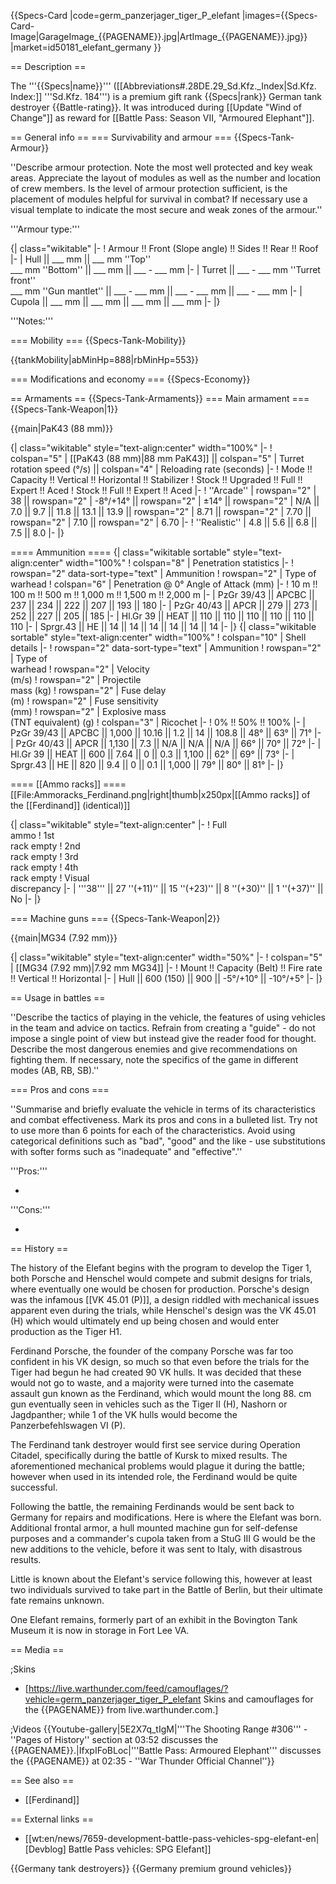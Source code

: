 {{Specs-Card
|code=germ_panzerjager_tiger_P_elefant
|images={{Specs-Card-Image|GarageImage_{{PAGENAME}}.jpg|ArtImage_{{PAGENAME}}.jpg}}
|market=id50181_elefant_germany
}}

== Description ==
<!-- ''In the description, the first part should be about the history of the creation and combat usage of the vehicle, as well as its key features. In the second part, tell the reader about the ground vehicle in the game. Insert a screenshot of the vehicle, so that if the novice player does not remember the vehicle by name, he will immediately understand what kind of vehicle the article is talking about.'' -->
The '''{{Specs|name}}''' ([[Abbreviations#.28DE.29_Sd.Kfz._Index|Sd.Kfz. Index:]] '''Sd.Kfz. 184''') is a premium gift rank {{Specs|rank}} German tank destroyer {{Battle-rating}}. It was introduced during [[Update "Wind of Change"]] as reward for [[Battle Pass: Season VII, "Armoured Elephant"]].

== General info ==
=== Survivability and armour ===
{{Specs-Tank-Armour}}
<!-- ''Describe armour protection. Note the most well protected and key weak areas. Appreciate the layout of modules as well as the number and location of crew members. Is the level of armour protection sufficient, is the placement of modules helpful for survival in combat? If necessary use a visual template to indicate the most secure and weak zones of the armour.'' -->
''Describe armour protection. Note the most well protected and key weak areas. Appreciate the layout of modules as well as the number and location of crew members. Is the level of armour protection sufficient, is the placement of modules helpful for survival in combat? If necessary use a visual template to indicate the most secure and weak zones of the armour.''

'''Armour type:''' <!-- The types of armour present on the vehicle and their general locations -->
<!-- Example: * Rolled homogeneous armour (Front, Side, Rear, Hull roof)
* Cast homogeneous armour (Turret, Transmission area) -->

{| class="wikitable"
|-
! Armour !! Front (Slope angle) !! Sides !! Rear !! Roof
|-
| Hull || ___ mm || ___ mm ''Top'' <br> ___ mm ''Bottom'' || ___ mm || ___ - ___ mm
|-
| Turret || ___ - ___ mm ''Turret front'' <br> ___ mm ''Gun mantlet'' || ___ - ___ mm || ___ - ___ mm || ___ - ___ mm
|-
| Cupola || ___ mm || ___ mm || ___ mm || ___ mm
|-
|}

'''Notes:''' <!-- Any additional notes which the user needs to be aware of -->
<!-- Example: * Suspension wheels are 20 mm thick, tracks are 30 mm thick, and torsion bars are 60 mm thick. -->

=== Mobility ===
{{Specs-Tank-Mobility}}
<!-- ''Write about the mobility of the ground vehicle. Estimate the specific power and manoeuvrability, as well as the maximum speed forwards and backwards.'' -->

{{tankMobility|abMinHp=888|rbMinHp=553}}

=== Modifications and economy ===
{{Specs-Economy}}

== Armaments ==
{{Specs-Tank-Armaments}}
=== Main armament ===
{{Specs-Tank-Weapon|1}}
<!-- ''Give the reader information about the characteristics of the main gun. Assess its effectiveness in a battle based on the reloading speed, ballistics and the power of shells. Do not forget about the flexibility of the fire, that is how quickly the cannon can be aimed at the target, open fire on it and aim at another enemy. Add a link to the main article on the gun: <code><nowiki>{{main|Name of the weapon}}</nowiki></code>. Describe in general terms the ammunition available for the main gun. Give advice on how to use them and how to fill the ammunition storage.'' -->
{{main|PaK43 (88 mm)}}

{| class="wikitable" style="text-align:center" width="100%"
|-
! colspan="5" | [[PaK43 (88 mm)|88 mm PaK43]] || colspan="5" | Turret rotation speed (°/s) || colspan="4" | Reloading rate (seconds)
|-
! Mode !! Capacity !! Vertical !! Horizontal !! Stabilizer
! Stock !! Upgraded !! Full !! Expert !! Aced
! Stock !! Full !! Expert !! Aced
|-
! ''Arcade''
| rowspan="2" | 38 || rowspan="2" | -8°/+14° || rowspan="2" | ±14° || rowspan="2" | N/A || 7.0 || 9.7 || 11.8 || 13.1 || 13.9 || rowspan="2" | 8.71 || rowspan="2" | 7.70 || rowspan="2" | 7.10 || rowspan="2" | 6.70
|-
! ''Realistic''
| 4.8 || 5.6 || 6.8 || 7.5 || 8.0
|-
|}

==== Ammunition ====
{| class="wikitable sortable" style="text-align:center" width="100%"
! colspan="8" | Penetration statistics
|-
! rowspan="2" data-sort-type="text" | Ammunition
! rowspan="2" | Type of<br>warhead
! colspan="6" | Penetration @ 0° Angle of Attack (mm)
|-
! 10 m !! 100 m !! 500 m !! 1,000 m !! 1,500 m !! 2,000 m
|-
| PzGr 39/43 || APCBC || 237 || 234 || 222 || 207 || 193 || 180
|-
| PzGr 40/43 || APCR || 279 || 273 || 252 || 227 || 205 || 185
|-
| Hl.Gr 39 || HEAT || 110 || 110 || 110 || 110 || 110 || 110
|-
| Sprgr.43 || HE || 14 || 14 || 14 || 14 || 14 || 14
|-
|}
{| class="wikitable sortable" style="text-align:center" width="100%"
! colspan="10" | Shell details
|-
! rowspan="2" data-sort-type="text" | Ammunition
! rowspan="2" | Type of<br>warhead
! rowspan="2" | Velocity<br>(m/s)
! rowspan="2" | Projectile<br>mass (kg)
! rowspan="2" | Fuse delay<br>(m)
! rowspan="2" | Fuse sensitivity<br>(mm)
! rowspan="2" | Explosive mass<br>(TNT equivalent) (g)
! colspan="3" | Ricochet
|-
! 0% !! 50% !! 100%
|-
| PzGr 39/43 || APCBC || 1,000 || 10.16 || 1.2 || 14 || 108.8 || 48° || 63° || 71°
|-
| PzGr 40/43 || APCR || 1,130 || 7.3 || N/A || N/A || N/A || 66° || 70° || 72°
|-
| Hl.Gr 39 || HEAT || 600 || 7.64 || 0 || 0.3 || 1,100 || 62° || 69° || 73°
|-
| Sprgr.43 || HE || 820 || 9.4 || 0 || 0.1 || 1,000 || 79° || 80° || 81°
|-
|}

==== [[Ammo racks]] ====
[[File:Ammoracks_Ferdinand.png|right|thumb|x250px|[[Ammo racks]] of the [[Ferdinand]] (identical)]]
<!-- '''Last updated: 2.17.0.69''' -->
{| class="wikitable" style="text-align:center"
|-
! Full<br>ammo
! 1st<br>rack empty
! 2nd<br>rack empty
! 3rd<br>rack empty
! 4th<br>rack empty
! Visual<br>discrepancy
|-
| '''38''' || 27&nbsp;''(+11)'' || 15&nbsp;''(+23)'' || 8&nbsp;''(+30)'' || 1&nbsp;''(+37)'' || No
|-
|}

=== Machine guns ===
{{Specs-Tank-Weapon|2}}
<!-- ''Offensive and anti-aircraft machine guns not only allow you to fight some aircraft but also are effective against lightly armoured vehicles. Evaluate machine guns and give recommendations on its use.'' -->
{{main|MG34 (7.92 mm)}}

{| class="wikitable" style="text-align:center" width="50%"
|-
! colspan="5" | [[MG34 (7.92 mm)|7.92 mm MG34]]
|-
! Mount !! Capacity (Belt) !! Fire rate !! Vertical !! Horizontal
|-
| Hull || 600 (150) || 900 || -5°/+10° || -10°/+5°
|-
|}

== Usage in battles ==
<!-- ''Describe the tactics of playing in the vehicle, the features of using vehicles in the team and advice on tactics. Refrain from creating a "guide" - do not impose a single point of view but instead give the reader food for thought. Describe the most dangerous enemies and give recommendations on fighting them. If necessary, note the specifics of the game in different modes (AB, RB, SB).'' -->
''Describe the tactics of playing in the vehicle, the features of using vehicles in the team and advice on tactics. Refrain from creating a "guide" - do not impose a single point of view but instead give the reader food for thought. Describe the most dangerous enemies and give recommendations on fighting them. If necessary, note the specifics of the game in different modes (AB, RB, SB).''

=== Pros and cons ===
<!-- ''Summarise and briefly evaluate the vehicle in terms of its characteristics and combat effectiveness. Mark its pros and cons in a bulleted list. Try not to use more than 6 points for each of the characteristics. Avoid using categorical definitions such as "bad", "good" and the like - use substitutions with softer forms such as "inadequate" and "effective".'' -->
''Summarise and briefly evaluate the vehicle in terms of its characteristics and combat effectiveness. Mark its pros and cons in a bulleted list. Try not to use more than 6 points for each of the characteristics. Avoid using categorical definitions such as "bad", "good" and the like - use substitutions with softer forms such as "inadequate" and "effective".''

'''Pros:'''

*

'''Cons:'''

*

== History ==
<!-- ''Describe the history of the creation and combat usage of the vehicle in more detail than in the introduction. If the historical reference turns out to be too long, take it to a separate article, taking a link to the article about the vehicle and adding a block "/History" (example: <nowiki>https://wiki.warthunder.com/(Vehicle-name)/History</nowiki>) and add a link to it here using the <code>main</code> template. Be sure to reference text and sources by using <code><nowiki><ref></ref></nowiki></code>, as well as adding them at the end of the article with <code><nowiki><references /></nowiki></code>. This section may also include the vehicle's dev blog entry (if applicable) and the in-game encyclopedia description (under <code><nowiki>=== In-game description ===</nowiki></code>, also if applicable).'' -->
The history of the Elefant begins with the program to develop the Tiger 1, both Porsche and Henschel would compete and submit designs for trials, where eventually one would be chosen for production. Porsche's design was the infamous [[VK 45.01 (P)]], a design riddled with mechanical issues apparent even during the trials, while Henschel's design was the VK 45.01 (H) which would ultimately end up being chosen and would enter production as the Tiger H1.  

Ferdinand Porsche, the founder of the company Porsche was far too confident in his VK design, so much so that even before the trials for the Tiger had begun he had created 90 VK hulls. It was decided that these would not go to waste, and a majority were turned into the casemate assault gun known as the Ferdinand, which would mount the long 88. cm gun eventually seen in vehicles such as the Tiger II (H), Nashorn or Jagdpanther; while 1 of the VK hulls would become the Panzerbefehlswagen VI (P).

The Ferdinand tank destroyer would first see service during Operation Citadel, specifically during the battle of Kursk to mixed results. The aforementioned mechanical problems would plague it during the battle; however when used in its intended role, the Ferdinand would be quite successful.

Following the battle, the remaining Ferdinands would be sent back to Germany for repairs and modifications. Here is where the Elefant was born. Additional frontal armor, a hull mounted machine gun for self-defense purposes and a commander's cupola taken from a StuG III G would be the new additions to the vehicle, before it was sent to Italy, with disastrous results.

Little is known about the Elefant's service following this, however at least two individuals survived to take part in the Battle of Berlin, but their ultimate fate remains unknown.

One Elefant remains, formerly part of an exhibit in the Bovington Tank Museum it is now in storage in Fort Lee VA.

== Media ==
<!-- ''Excellent additions to the article would be video guides, screenshots from the game, and photos.'' -->

;Skins

* [https://live.warthunder.com/feed/camouflages/?vehicle=germ_panzerjager_tiger_P_elefant Skins and camouflages for the {{PAGENAME}} from live.warthunder.com.]

;Videos
{{Youtube-gallery|5E2X7q_tIgM|'''The Shooting Range #306''' - ''Pages of History'' section at 03:52 discusses the {{PAGENAME}}.|IfxpIFoBLoc|'''Battle Pass: Armoured Elephant''' discusses the {{PAGENAME}} at 02:35 - ''War Thunder Official Channel''}}

== See also ==
<!-- ''Links to the articles on the War Thunder Wiki that you think will be useful for the reader, for example:''
* ''reference to the series of the vehicles;''
* ''links to approximate analogues of other nations and research trees.'' -->

* [[Ferdinand]]

== External links ==
<!-- ''Paste links to sources and external resources, such as:''
* ''topic on the official game forum;''
* ''other literature.'' -->

* [[wt:en/news/7659-development-battle-pass-vehicles-spg-elefant-en|[Devblog] Battle Pass vehicles: SPG Elefant]]

{{Germany tank destroyers}}
{{Germany premium ground vehicles}}